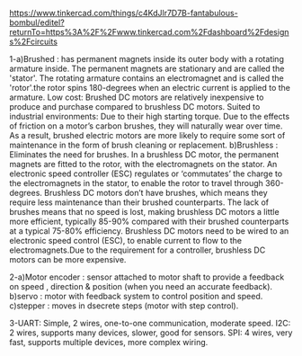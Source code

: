 https://www.tinkercad.com/things/c4KdJlr7D7B-fantabulous-bombul/editel?returnTo=https%3A%2F%2Fwww.tinkercad.com%2Fdashboard%2Fdesigns%2Fcircuits


1-a)Brushed : has permanent magnets inside its outer body with a rotating armature inside. The permanent magnets are stationary and are called the 'stator'.
The rotating armature contains an electromagnet and is called the 'rotor'.the rotor spins 180-degrees when an electric current is applied to the armature. 
Low cost: Brushed DC motors are relatively inexpensive to produce and purchase compared to brushless DC motors. 
Suited to industrial environments: Due to their high starting torque. Due to the effects of friction on a motor’s carbon brushes, they will naturally wear over time. 
As a result, brushed electric motors are more likely to require some sort of maintenance in the form of brush cleaning or replacement.
b)Brushless : Eliminates the need for brushes. In a brushless DC motor, the permanent magnets are fitted to the rotor, with the electromagnets on the stator.
An electronic speed controller (ESC) regulates or ‘commutates’ the charge to the electromagnets in the stator, to enable the rotor to travel through 360-degrees. 
Brushless DC motors don’t have brushes, which means they require less maintenance than their brushed counterparts. 
The lack of brushes means that no speed is lost, making brushless DC motors a little more efficient, typically 85-90% compared with their brushed counterparts at a typical 75-80% efficiency.
Brushless DC motors need to be wired to an electronic speed control (ESC), to enable current to flow to the electromagnets.Due to the requirement for a controller, brushless DC motors can be more expensive.

2-a)Motor encoder : sensor attached to motor shaft to provide a feedback on speed , direction & position (when you need an accurate feedback).
b)servo : motor with feedback system to control position and speed.
c)stepper : moves in dsecrete steps (motor with step control).

3-UART: Simple, 2 wires, one-to-one communication, moderate speed.
I2C: 2 wires, supports many devices, slower, good for sensors.
SPI: 4 wires, very fast, supports multiple devices, more complex wiring.
